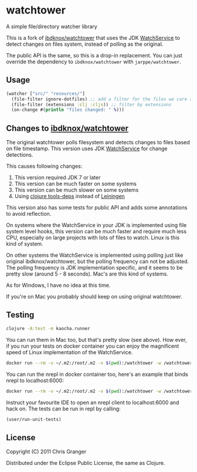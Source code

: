 # watchtower

A simple file/directory watcher library

This is a fork of [ibdknox/watchtower](https://github.com/ibdknox/watchtower) that uses the
JDK [WatchService](https://docs.oracle.com/javase/8/docs/api/java/nio/file/WatchService.html) to
detect changes on files system, instead of polling as the original.

The public API is the same, so this is a drop-in replacement. You can just override the dependency to
`ibdknox/watchtower` with `jarppe/watchtower`.

## Usage

```clojure
(watcher ["src/" "resources/"]
  (file-filter ignore-dotfiles) ;; add a filter for the files we care about
  (file-filter (extensions :clj :cljs)) ;; filter by extensions
  (on-change #(println "files changed: " %)))
```

## Changes to [ibdknox/watchtower](https://github.com/ibdknox/watchtower)

The original watchtower polls filesystem and detects changes to files based on file
timestamp. This version uses JDK [WatchService](https://docs.oracle.com/javase/8/docs/api/java/nio/file/WatchService.html)
for change detections.

This causes following changes:

1. This version required JDK 7 or later
2. This version can be much faster on some systems
3. This version can be much slower on some systems
4. Using [clojure tools-deps](https://clojure.org/guides/getting_started) instead of [Leiningen](https://leiningen.org/)

This version also has some tests for public API and adds some annotations to avoid reflection.

On systems where the WatchService in your JDK is implemented using file system level hooks, this version
can be much faster and require much less CPU, especially on large projects with lots of files to watch. 
Linux is this kind of system.

On other systems the WatchService is implemented using polling just like original ibdknox/watchtower, but the 
polling frequency can not be adjusted. The polling frequency is JDK implementation specific, and it
seems to be pretty slow (around 5 - 8 seconds). Mac's are this kind of systems.

As for Windows, I have no idea at this time.

If you're on Mac you probably should keep on using original watchtower.

## Testing

```bash
clojure -A:test -m kaocha.runner
```

You can run them in Mac too, but that's pretty slow (see above). How ever, if you run your tests on docker container
you can enjoy the magnificent speed of Linux implementation of the WatchService.

```bash
docker run --rm -v ~/.m2:/root/.m2 -v $(pwd):/watchtower -w /watchtower clojure:openjdk-11-tools-deps clojure -A:test -m kaocha.runner
```

You can run the nrepl in docker container too, here's an example that binds nrepl to localhost:6000:

```bash
docker run --rm -v ~/.m2:/root/.m2 -v $(pwd):/watchtower -w /watchtower -p 6000:6000 clojure:openjdk-11-tools-deps clojure -R:dev:test:nrepl -m nrepl.cmdline -b 0.0.0.0 -p 6000
```
 
Instruct your favourite IDE to open an nrepl client to localhost:6000 and hack on. The tests can be run in repl by 
calling:

```clj
(user/run-unit-tests)
```

## License

Copyright (C) 2011 Chris Granger

Distributed under the Eclipse Public License, the same as Clojure.
